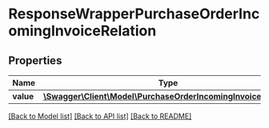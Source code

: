 # ResponseWrapperPurchaseOrderIncomingInvoiceRelation

## Properties
Name | Type | Description | Notes
------------ | ------------- | ------------- | -------------
**value** | [**\Swagger\Client\Model\PurchaseOrderIncomingInvoiceRelation**](PurchaseOrderIncomingInvoiceRelation.md) |  | [optional] 

[[Back to Model list]](../README.md#documentation-for-models) [[Back to API list]](../README.md#documentation-for-api-endpoints) [[Back to README]](../README.md)


